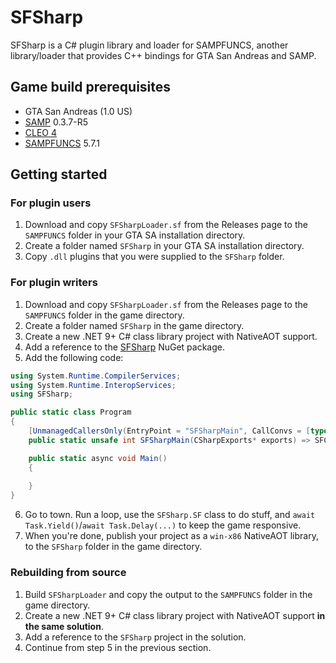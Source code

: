 # SFSharp

SFSharp is a C# plugin library and loader for SAMPFUNCS, another library/loader that provides C++ bindings for GTA San Andreas and SAMP.

## Game build prerequisites
- GTA San Andreas (1.0 US)
- [SAMP](https://www.sa-mp.mp/downloads/) 0.3.7-R5
- [CLEO 4](https://github.com/cleolibrary/CLEO4)
- [SAMPFUNCS](https://www.blast.hk/threads/17/) 5.7.1

## Getting started

### For plugin users

1. Download and copy `SFSharpLoader.sf` from the Releases page to the `SAMPFUNCS` folder in your GTA SA installation directory.
2. Create a folder named `SFSharp` in your GTA SA installation directory.
3. Copy `.dll` plugins that you were supplied to the `SFSharp` folder.

### For plugin writers

1. Download and copy `SFSharpLoader.sf` from the Releases page to the `SAMPFUNCS` folder in the game directory.
2. Create a folder named `SFSharp` in the game directory.
3. Create a new .NET 9+ C# class library project with NativeAOT support.
4. Add a reference to the [SFSharp](https://www.nuget.org/packages/SFSharp/0.1.0) NuGet package.
5. Add the following code:
```cs
using System.Runtime.CompilerServices;
using System.Runtime.InteropServices;
using SFSharp;

public static class Program
{
    [UnmanagedCallersOnly(EntryPoint = "SFSharpMain", CallConvs = [typeof(CallConvStdcall)])]
    public static unsafe int SFSharpMain(CSharpExports* exports) => SFCore.Init(exports, Main);

    public static async void Main()
    {
        
    }
}
```
6. Go to town. Run a loop, use the `SFSharp.SF` class to do stuff, and `await Task.Yield()`/`await Task.Delay(...)` to keep the game responsive.
7. When you're done, publish your project as a `win-x86` NativeAOT library, to the `SFSharp` folder in the game directory.

### Rebuilding from source

1. Build `SFSharpLoader` and copy the output to the `SAMPFUNCS` folder in the game directory.
2. Create a new .NET 9+ C# class library project with NativeAOT support **in the same solution**.
3. Add a reference to the `SFSharp` project in the solution.
4. Continue from step 5 in the previous section.